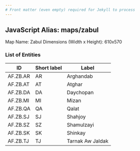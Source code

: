 ```yaml
---
# Front matter (even empty) required for Jekyll to process
---
```


## JavaScript Alias: maps/zabul

Map Name: Zabul
Dimensions (Width x Height): 610x570





### List of Entities

ID | Short label | Label
---|---|---|
AF.ZB.AR|AR|Arghandab
AF.ZB.AT|AT|Atghar
AF.ZB.DA|DA|Daychopan
AF.ZB.MI|MI|Mizan
AF.ZB.QA|QA|Qalat
AF.ZB.SJ|SJ|Shahjoy
AF.ZB.SZ|SZ|Shamulzayi
AF.ZB.SK|SK|Shinkay
AF.ZB.TJ|TJ|Tarnak Aw Jaldak